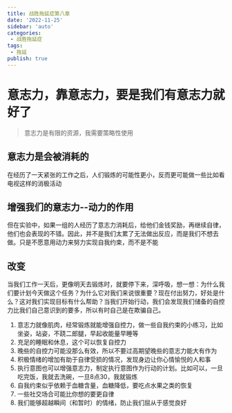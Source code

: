 ```yaml
---
title: 战胜拖延症第八章
date: '2022-11-25'
sidebar: 'auto'
categories:
 - 战胜拖延症
tags:
 - 拖延
publish: true
---
```


# 意志力，靠意志力，要是我们有意志力就好了
> 意志力是有限的资源，我需要策略性使用

## 意志力是会被消耗的
在经历了一天紧张的工作之后，人们锻炼的可能性更小，反而更可能做一些比如看电视这样的消极活动

## 增强我们的意志力--动力的作用
但在实验中，如果一组的人经历了意志力消耗后，给他们金钱奖励，再继续自律，他们也会表现的不错。因此，并不是我们太累了无法做出反应，而是我们不想去做。只是不愿意用动力来努力实现自我约束，而不是不能

## 改变
当我们工作一天后，更像明天去锻炼时，就要停下来，深呼吸，想一想：为什么我们要计划今天做这个任务？为什么它对我们来说很重要？现在付出努力，好处是什么？这对我们实现目标有什么帮助？当我们开始行动，我们会发现我们储备的自控力比我们自己意识到的要多，所以有时自己是在欺骗自己。

1. 意志力就像肌肉，经常锻炼就能增强自控力，做一些自我约束的小练习，比如坐姿，站姿，不跷二郎腿，早起收能量早睡等
2. 充足的睡眠和休息，这个可以恢复自控力
3. 晚些的自控力可能没那么有效，所以不要过高期望晚些的意志力能大有作为
4. 积极情绪的增加有助于自律受损的情况，发现身边让你心情愉悦的人和事
5. 执行意图也可以增强意志力，制定执行意图作为行动的计划。比如可以，一旦吃完饭，我就去洗碗，一旦8点30，我就锻炼
6. 自我约束似乎依赖于血糖含量，血糖降低，要吃点水果之类的恢复
7. 一些社交场合可能比你想的要更自律
8. 我们能够超越瞬间（和暂时）的情绪，防止我们屈从于感觉良好